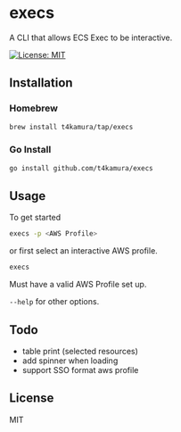 # execs

A CLI that allows ECS Exec to be interactive.

[![License: MIT](https://img.shields.io/badge/License-MIT-yellow.svg)](https://opensource.org/licenses/MIT)

## Installation

### Homebrew

```sh
brew install t4kamura/tap/execs
```

### Go Install

```sh
go install github.com/t4kamura/execs
```

## Usage

To get started

```sh
execs -p <AWS Profile>
```

or first select an interactive AWS profile.

```sh
execs
```

Must have a valid AWS Profile set up.

`--help` for other options.

## Todo

- table print (selected resources)
- add spinner when loading
- support SSO format aws profile

## License

MIT
